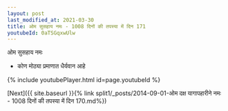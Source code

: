 ```yaml
---
layout: post
last_modified_at: 2021-03-30
title: ओम सुसहाय नमः - 1008 दिनों की तपस्या में दिन 171
youtubeId: 0aTSGqxwUlw
---
```

 
 
 ओम सुसहाय नमः  
 
 -  कोण मोठ्या प्रमाणात धैर्यवान आहे 
 
  
 
  
 
 
 
 
 
 


{% include youtubePlayer.html id=page.youtubeId %}
 
[Next]({{ site.baseurl }}{% link  split1/_posts/2014-09-01-ओम दक्ष यागापहारीने नमः - 1008 दिनों की तपस्या में दिन 170.md%})
 
